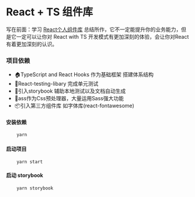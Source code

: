 # React + TS 组件库

写在前面：学习 [React个人组件库](https://coding.imooc.com/class/428.html) 总结所作，它不一定能提升你的业务能力，但是它一定可以让你对 React with TS 开发模式有更加深刻的体验，会让你对React 有着更加深刻的认识。

### 项目依赖
* 🏠TypeScript and React Hooks 作为基础框架 搭建体系结构
* 👷React-testing-libary 完成单元测试
* 📕引入storybook 辅助本地测试以及文档自动生成
* 🌹ass作为Css预处理器，大量运用Sass强大功能
* 📦引入第三方组件库 如字体库(react-fontawesome)

#### 安装依赖
```js
    yarn
```

#### 启动项目
```
    yarn start
```

#### 启动 storybook
```
    yarn storybook
```